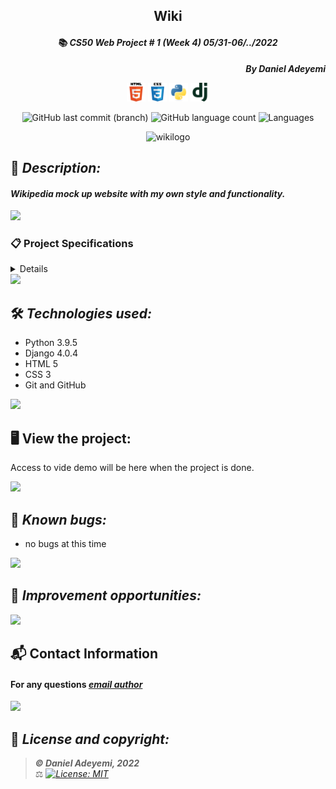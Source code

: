 ## <div align="center"> Wiki

#### <div align="center">📚 _CS50 Web Project # 1 (Week 4) 05/31-06/../2022_ </div>

**_<p align="right">By Daniel Adeyemi_**</p>

<p align="center">
<img alt="HTML5" width="30px" src="https://raw.githubusercontent.com/github/explore/80688e429a7d4ef2fca1e82350fe8e3517d3494d/topics/html/html.png" />
<img alt="CSS3" width="30px" src="https://raw.githubusercontent.com/github/explore/80688e429a7d4ef2fca1e82350fe8e3517d3494d/topics/css/css.png" />
<img src="https://raw.githubusercontent.com/devicons/devicon/master/icons/python/python-original.svg" alt="python" width="30"/>
<img alt="django" width="30px" src="https://raw.githubusercontent.com/devicons/devicon/master/icons/django/django-plain.svg" />

</p>
<div align="center">

![GitHub last commit (branch)](https://img.shields.io/github/last-commit/DanielAdeyemi/CS50W_Project_1/main?color=purple&style=for-the-badge)
![GitHub language count](https://img.shields.io/github/languages/count/DanielAdeyemi/CS50W_Project_1?color=purple&style=for-the-badge) ![Languages](https://img.shields.io/github/languages/top/DanielAdeyemi/CS50W_Project_1?color=purple&style=for-the-badge)

</div>
<p align="center"><img src="https://i.insider.com/5fbd515550e71a001155724f?width=2000&format=jpeg&auto=webp" alt="wikilogo" height="250px"/> </p>

## 🚩 _Description:_

#### **_Wikipedia mock up website with my own style and functionality._**

<img src="https://raw.githubusercontent.com/andreasbm/readme/master/assets/lines/rainbow.png" />

<summary><h3>📋 Project Specifications </h3></summary>
<details>

|   #   |           Block           |                                                                                                                                              Task Description                                                                                                                                              | Completed |
| :---: | :-----------------------: | :--------------------------------------------------------------------------------------------------------------------------------------------------------------------------------------------------------------------------------------------------------------------------------------------------------: | :-------: |
| **0** |        **Project**        |                                                                                                                               **_Project creation and github link, README_**                                                                                                                               |    ✅     |
| **1** |      **Entry Page**       |                                                                         **_Visiting /wiki/TITLE, where TITLE is the title of an encyclopedia entry, should render a page that displays the contents of that encyclopedia entry_**                                                                          |    ❌     |
|  1a   |        Entry Page         |                                                                                                    The view should get the content of the encyclopedia entry by calling the appropriate util function.                                                                                                     |    ❌     |
|  1b   |        Entry Page         |                                                                               an entry is requested that does not exist, the user should be presented with an error page indicating that their requested page was not found.                                                                               |    ❌     |
|  1c   |        Entry Page         |                                                                   If the entry does exist, the user should be presented with a page that displays the content of the entry. The title of the page should include the name of the entry.                                                                    |    ❌     |
| **2** |      **Index Page**       |                                                             **_Update index.html such that, instead of merely listing the names of all pages in the encyclopedia, user can click on any entry name to be taken directly to that entry page._**                                                             |    ❌     |
| **3** |        **Search**         |                                                                                                **_Allow the user to type a query into the search box in the sidebar to search for an encyclopedia entry._**                                                                                                |    ❌     |
|  3a   |          Search           |                                                                                                If the query matches the name of an encyclopedia entry, the user should be redirected to that entry’s page.                                                                                                 |    ❌     |
|  3b   |          Search           | If the query does not match the name of an encyclopedia entry, the user should instead be taken to a search results page that displays a list of all encyclopedia entries that have the query as a substring. For example, if the search query were ytho, then Python should appear in the search results. |    ❌     |
|  3c   |          Search           |                                                                                                  Clicking on any of the entry names on the search results page should take the user to that entry’s page.                                                                                                  |    ❌     |
| **4** |       **New Page**        |                                                                                       **_Clicking “Create New Page” in the sidebar should take the user to a page where they can create a new encyclopedia entry._**                                                                                       |    ❌     |
|  4a   |         New Page          |                                                                                     Users should be able to enter a title for the page and, in a textarea, should be able to enter the Markdown content for the page.                                                                                      |    ❌     |
|  4b   |         New Page          |                                                                                                                       Users should be able to click a button to save their new page.                                                                                                                       |    ❌     |
|  4c   |         New Page          |                                                                                When the page is saved, if an encyclopedia entry already exists with the provided title, the user should be presented with an error message.                                                                                |    ❌     |
|  4d   |         New Page          |                                                                                              Otherwise, the encyclopedia entry should be saved to disk, and the user should be taken to the new entry’s page.                                                                                              |    ❌     |
| **5** |       **Edit page**       |                                                                       **_On each entry page, the user should be able to click a link to be taken to a page where the user can edit that entry’s Markdown content in a textarea. _**                                                                        |    ❌     |
|  5a   |         Edit page         |                                                                       The textarea should be pre-populated with the existing Markdown content of the page. (i.e., the existing content should be the initial value of the textarea).                                                                       |    ❌     |
|  5b   |         Edit page         |                                                                                                              The user should be able to click a button to save the changes made to the entry.                                                                                                              |    ❌     |
|  5c   |         Edit page         |                                                                                                             Once the entry is saved, the user should be redirected back to that entry’s page.                                                                                                              |    ❌     |
| **6** |      **Random Page**      |                                                                                                        **_Clicking “Random Page” in the sidebar should take user to a random encyclopedia entry._**                                                                                                        |    ❌     |
| **7** | **MD to HTML conversion** |                              **_On each entry’s page, any Markdown content in the entry file should be converted to HTML before being displayed to the user. You may use the python-markdown2 package to perform this conversion, installable via pip3 install markdown2._**                               |    ❌     |
|  7a   |   MD to HTML conversion   |   Challenge for those more comfortable: If you’re feeling more comfortable, try implementing the Markdown to HTML conversion without using any external libraries, supporting headings, boldface text, unordered lists, links, and paragraphs. You may find using regular expressions in Python helpful.   |    ❌     |

</details>
<img src="https://raw.githubusercontent.com/andreasbm/readme/master/assets/lines/rainbow.png" />

## 🛠️ _Technologies used:_

- Python 3.9.5
- Django 4.0.4
- HTML 5
- CSS 3
- Git and GitHub

<img src="https://raw.githubusercontent.com/andreasbm/readme/master/assets/lines/rainbow.png" />

## 🖥️ View the project:

Access to vide demo will be here when the project is done.

<!-- You can access video demonstration of the project functionallity [here](https://youtu.be/COEqBrtfsic) -->
<img src="https://raw.githubusercontent.com/andreasbm/readme/master/assets/lines/rainbow.png" />

## 🐛 _Known bugs:_

- no bugs at this time

<img src="https://raw.githubusercontent.com/andreasbm/readme/master/assets/lines/rainbow.png" />

## 🌟 _Improvement opportunities:_

<img src="https://raw.githubusercontent.com/andreasbm/readme/master/assets/lines/rainbow.png" />

## 📬 Contact Information

#### For any questions _[email author](mailto:adeyemidany+github@gmail.com?subject=[GitHubAPI])_

<img src="https://raw.githubusercontent.com/andreasbm/readme/master/assets/lines/rainbow.png" />

## 📘 _License and copyright:_

> **_© Daniel Adeyemi, 2022_**  
> ⚖️ _[![License: MIT](https://img.shields.io/badge/License-MIT-yellow.svg)](https://opensource.org/licenses/MIT)_
